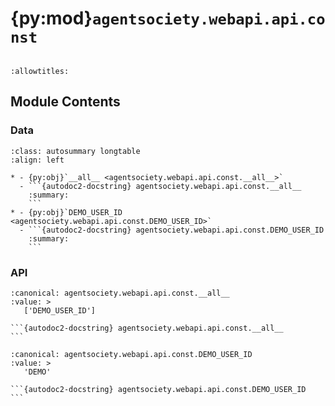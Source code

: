 # {py:mod}`agentsociety.webapi.api.const`

```{py:module} agentsociety.webapi.api.const
```

```{autodoc2-docstring} agentsociety.webapi.api.const
:allowtitles:
```

## Module Contents

### Data

````{list-table}
:class: autosummary longtable
:align: left

* - {py:obj}`__all__ <agentsociety.webapi.api.const.__all__>`
  - ```{autodoc2-docstring} agentsociety.webapi.api.const.__all__
    :summary:
    ```
* - {py:obj}`DEMO_USER_ID <agentsociety.webapi.api.const.DEMO_USER_ID>`
  - ```{autodoc2-docstring} agentsociety.webapi.api.const.DEMO_USER_ID
    :summary:
    ```
````

### API

````{py:data} __all__
:canonical: agentsociety.webapi.api.const.__all__
:value: >
   ['DEMO_USER_ID']

```{autodoc2-docstring} agentsociety.webapi.api.const.__all__
```

````

````{py:data} DEMO_USER_ID
:canonical: agentsociety.webapi.api.const.DEMO_USER_ID
:value: >
   'DEMO'

```{autodoc2-docstring} agentsociety.webapi.api.const.DEMO_USER_ID
```

````
